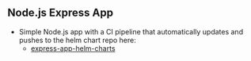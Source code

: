 ## Node.js Express App
- Simple Node.js app with a CI pipeline that automatically updates and pushes to the helm chart repo here:
  - [express-app-helm-charts](https://github.com/Lisa-Stats/express-app-helm-charts/pulls)
